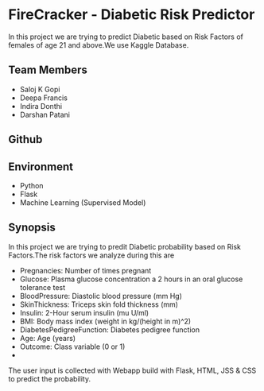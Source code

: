 # FireCracker - Diabetic Risk Predictor

In this project we are trying to predict Diabetic based on Risk Factors of females of age 21 and above.We use Kaggle Database.

## Team Members

- Saloj K Gopi
- Deepa Francis
- Indira Donthi
- Darshan Patani

## Github

## Environment

- Python
- Flask
- Machine Learning (Supervised Model)

## Synopsis

In this project we are trying to predit Diabetic probability based on Risk Factors.The risk factors we analyze during this are

- Pregnancies: Number of times pregnant
- Glucose: Plasma glucose concentration a 2 hours in an oral glucose tolerance test
- BloodPressure: Diastolic blood pressure (mm Hg)
- SkinThickness: Triceps skin fold thickness (mm)
- Insulin: 2-Hour serum insulin (mu U/ml)
- BMI: Body mass index (weight in kg/(height in m)^2)
- DiabetesPedigreeFunction: Diabetes pedigree function
- Age: Age (years)
- Outcome: Class variable (0 or 1)
- 
The user input is collected with Webapp build with Flask, HTML, JSS & CSS to predict the probability.
